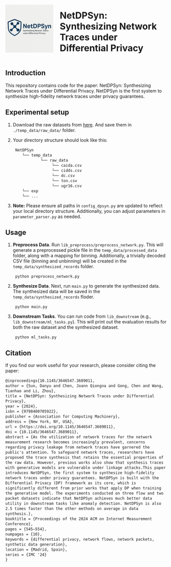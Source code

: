 <div align="left" style="display: flex; align-items: center;">
  <img src="netdpsyn-logo.jpg" alt="Project Logo" width="150" style="margin-right: 20px;" />
  <h1>NetDPSyn: Synthesizing Network Traces under Differential Privacy</h1>
</div>


## Introduction

This repository contains code for the paper: NetDPSyn: Synthesizing Network Traces under Differential Privacy. NetDPSyn is the first system to synthesize high-fidelity network traces under privacy guarantees.

## Experimental setup

1. Download the raw datasets from [here](https://drive.google.com/drive/folders/1MHRJxLhnJWZln8XBCon9UrN_EwVj14BE). And save them in `./temp_data/raw_data/` folder.

2. Your directory structure should look like this:

        NetDPSyn
           └── temp_data
                   └── raw_data
                        └── caida.csv
                        └── cidds.csv
                        └── dc.csv
                        └── ton.csv
                        └── ugr16.csv
           └── exp
           └── ...

4. **Note:** Please ensure all paths in `config_dpsyn.py` are updated to reflect your local directory structure. Additionally, you can adjust parameters in `parameter_parser.py` as needed.


## Usage

1. **Preprocess Data**. Run `lib_preprocess/preprocess_network.py`. This will generate a preprocessed pickle file in the `temp_data/processed_data` folder, along with a mapping for binning. Additionally, a trivially decoded CSV file (binning and unbinning) will be created in the `temp_data/synthesized_records` folder.

        python preprocess_network.py


2. **Synthesize Data**. Next, run `main.py` to generate the synthesized data. The synthesized data will be saved in the `temp_data/synthesized_records` floder.

        python main.py


3. **Downstream Tasks**. You can run code from `lib_downstream` (e.g., `lib_downstream/ml_tasks.py`). This will print out the evaluation results for both the raw dataset and the synthesized dataset.

        python ml_tasks.py


## Citation
If you find our work useful for your research, please consider citing the paper: 
```
@inproceedings{10.1145/3646547.3689011,
author = {Sun, Danyu and Chen, Joann Qiongna and Gong, Chen and Wang, Tianhao and Li, Zhou},
title = {NetDPSyn: Synthesizing Network Traces under Differential Privacy},
year = {2024},
isbn = {9798400705922},
publisher = {Association for Computing Machinery},
address = {New York, NY, USA},
url = {https://doi.org/10.1145/3646547.3689011},
doi = {10.1145/3646547.3689011},
abstract = {As the utilization of network traces for the network measurement research becomes increasingly prevalent, concerns regarding privacy leakage from network traces have garnered the public's attention. To safeguard network traces, researchers have proposed the trace synthesis that retains the essential properties of the raw data. However, previous works also show that synthesis traces with generative models are vulnerable under linkage attacks.This paper introduces NetDPSyn, the first system to synthesize high-fidelity network traces under privacy guarantees. NetDPSyn is built with the Differential Privacy (DP) framework as its core, which is significantly different from prior works that apply DP when training the generative model. The experiments conducted on three flow and two packet datasets indicate that NetDPSyn achieves much better data utility in downstream tasks like anomaly detection. NetDPSyn is also 2.5 times faster than the other methods on average in data synthesis.},
booktitle = {Proceedings of the 2024 ACM on Internet Measurement Conference},
pages = {545–554},
numpages = {10},
keywords = {differential privacy, network flows, network packets, synthetic data generation},
location = {Madrid, Spain},
series = {IMC '24}
}
```


